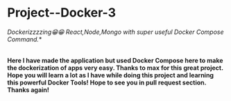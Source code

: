 # Project--Docker-3

<table>
  
  *Dockerizzzzing😁😁 React,Node,Mongo with super useful Docker Compose Command.**
  
</table>

**Here I have made the application but used Docker Compose here to make the dockerization of apps very easy. Thanks to max for this great project. Hope you will learn a lot as
I have while doing this project and learning this powerful Docker Tools! Hope to see you in pull request section. Thanks again!** 
